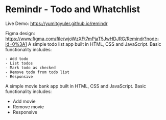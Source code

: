 # Remindr - Todo and Whatchlist

Live Demo: https://yumitgyuler.github.io/remindr

Figma design: https://www.figma.com/file/wjoWzXFt7mPjaT5JwHDJRG/Remindr?node-id=0%3A1
A simple todo list app built in HTML, CSS and JavaScript. Basic functionality includes:

    - Add todo
    - List todos
    - Mark todo as checked
    - Remove todo from todo list
    - Responsive

A simple movie bank app built in HTML, CSS and JavaScript. Basic functionality includes:

- Add movie
- Remove movie
- Responsive
